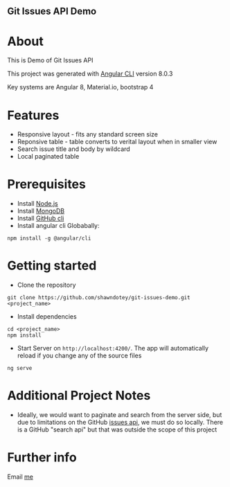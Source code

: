 ## Git Issues API Demo

# About

This is Demo of Git Issues API

This project was generated with [Angular CLI](https://github.com/angular/angular-cli) version 8.0.3

Key systems are Angular 8, Material.io, bootstrap 4

# Features

 - Responsive layout - fits any standard screen size
 - Reponsive table - table converts to verital layout when in smaller view
 - Search issue title and body by wildcard
 - Local paginated table

# Prerequisites

- Install [Node.js](https://nodejs.org/en/download/)
- Install [MongoDB](https://docs.mongodb.com/manual/installation/)
- Install [GitHub cli](https://git-scm.com/book/en/v2/Getting-Started-Installing-Git)
- Install angular cli Globabally:
 ```
 npm install -g @angular/cli
 ```


# Getting started
- Clone the repository
```
git clone https://github.com/shawndotey/git-issues-demo.git <project_name>
```
- Install dependencies
```
cd <project_name>
npm install
```
- Start Server on `http://localhost:4200/`. The app will automatically reload if you change any of the source files
```
ng serve
```
# Additional Project Notes
 - Ideally, we would want to paginate and search from the server side, but due to limitations on the GitHub [issues api](https://developer.github.com/v3/issues/), we must do so locally. There is a GitHub "search api" but that was outside the scope of this project
  
# Further info

Email [me](shawncdotey@gmail.com)

